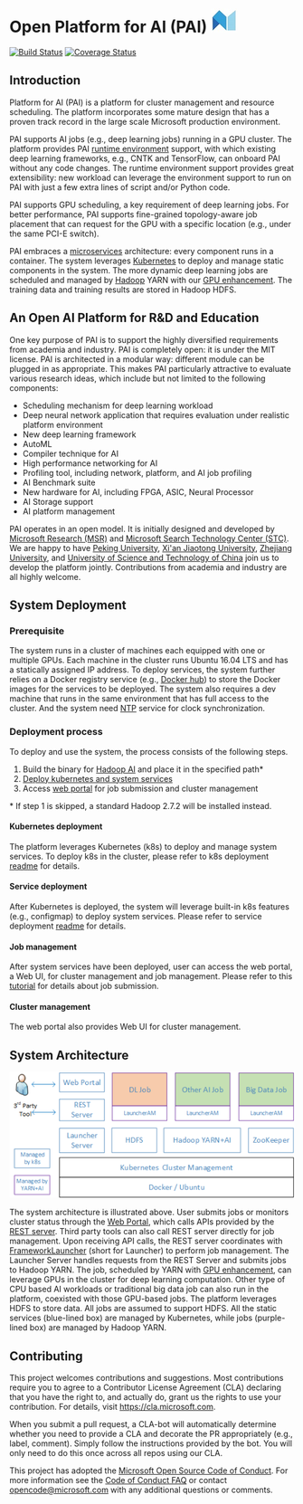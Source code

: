 # Open Platform for AI (PAI) ![alt text][logo]

[logo]: ./pailogo.jpg "OpenPAI"

[![Build Status](https://travis-ci.org/Microsoft/pai.svg?branch=master)](https://travis-ci.org/Microsoft/pai)
[![Coverage Status](https://coveralls.io/repos/github/Microsoft/pai/badge.svg?branch=master)](https://coveralls.io/github/Microsoft/pai?branch=master)


## Introduction

Platform for AI (PAI) is a platform for cluster management and resource scheduling.
The platform incorporates some mature design that has a proven track record in the large scale Microsoft production environment.  

PAI supports AI jobs (e.g., deep learning jobs) running in a GPU cluster. The platform provides PAI [runtime environment](https://github.com/Microsoft/pai/blob/master/job-tutorial/README.md) support, with which existing deep learning frameworks, e.g., CNTK and TensorFlow, can onboard PAI without any code changes. The runtime environment support provides great extensibility: new workload can leverage the environment support to run on PAI with just a few extra lines of script and/or Python code.

PAI supports GPU scheduling, a key requirement of deep learning jobs. 
For better performance, PAI supports fine-grained topology-aware job placement that can request for the GPU with a specific location (e.g., under the same PCI-E switch).

PAI embraces a [microservices](https://en.wikipedia.org/wiki/Microservices) architecture: every component runs in a container.
The system leverages [Kubernetes](https://kubernetes.io/) to deploy and manage static components in the system.
The more dynamic deep learning jobs are scheduled and managed by [Hadoop](http://hadoop.apache.org/) YARN with our [GPU enhancement](https://issues.apache.org/jira/browse/YARN-7481). 
The training data and training results are stored in Hadoop HDFS.

## An Open AI Platform for R&D and Education 

One key purpose of PAI is to support the highly diversified requirements from academia and industry. PAI is completely open: it is under the MIT license. PAI is architected in a modular way: different module can be plugged in as appropriate. This makes PAI particularly attractive to evaluate various research ideas, which include but not limited to the following components: 

* Scheduling mechanism for deep learning workload
* Deep neural network application that requires evaluation under realistic platform environment
* New deep learning framework
* AutoML
* Compiler technique for AI
* High performance networking for AI
* Profiling tool, including network, platform, and AI job profiling
* AI Benchmark suite
* New hardware for AI, including FPGA, ASIC, Neural Processor
* AI Storage support
* AI platform management 

PAI operates in an open model. It is initially designed and developed by [Microsoft Research (MSR)](https://www.microsoft.com/en-us/research/group/systems-research-group-asia/) and [Microsoft Search Technology Center (STC)](https://www.microsoft.com/en-us/ard/company/introduction.aspx).
We are happy to have [Peking University](http://eecs.pku.edu.cn/EN/), [Xi'an Jiaotong University](http://www.aiar.xjtu.edu.cn/), [Zhejiang University](http://www.cesc.zju.edu.cn/index_e.htm), and [University of Science and Technology of China](http://eeis.ustc.edu.cn/) join us to develop the platform jointly. 
Contributions from academia and industry are all highly welcome.

## System Deployment

### Prerequisite

The system runs in a cluster of machines each equipped with one or multiple GPUs. 
Each machine in the cluster runs Ubuntu 16.04 LTS and has a statically assigned IP address.
To deploy services, the system further relies on a Docker registry service (e.g., [Docker hub](https://docs.docker.com/docker-hub/)) 
to store the Docker images for the services to be deployed.
The system also requires a dev machine that runs in the same environment that has full access to the cluster.
And the system need [NTP](http://www.ntp.org/) service for clock synchronization.

### Deployment process
To deploy and use the system, the process consists of the following steps.

1. Build the binary for [Hadoop AI](./hadoop-ai/README.md) and place it in the specified path*
2. [Deploy kubernetes and system services](./pai-management/README.md)
3. Access [web portal](./webportal/README.md) for job submission and cluster management

\* If step 1 is skipped, a standard Hadoop 2.7.2 will be installed instead.

#### Kubernetes deployment

The platform leverages Kubernetes (k8s) to deploy and manage system services.
To deploy k8s in the cluster, please refer to k8s deployment [readme](./pai-management/README.md) for details.

#### Service deployment

After Kubernetes is deployed, the system will leverage built-in k8s features (e.g., configmap) to deploy system services.
Please refer to service deployment [readme](./pai-management/README.md) for details.

#### Job management

After system services have been deployed, user can access the web portal, a Web UI, for cluster management and job management.
Please refer to this [tutorial](job-tutorial/README.md) for details about job submission.

#### Cluster management

The web portal also provides Web UI for cluster management.

## System Architecture

<p style="text-align: left;">
  <img src="./sysarch.png" title="System Architecture" alt="System Architecture" />
</p>

The system architecture is illustrated above. 
User submits jobs or monitors cluster status through the [Web Portal](./webportal/README.md), 
which calls APIs provided by the [REST server](./rest-server/README.md).
Third party tools can also call REST server directly for job management.
Upon receiving API calls, the REST server coordinates with [FrameworkLauncher](./frameworklauncher/README.md) (short for Launcher)
to perform job management.
The Launcher Server handles requests from the REST Server and submits jobs to Hadoop YARN. 
The job, scheduled by YARN with [GPU enhancement](https://issues.apache.org/jira/browse/YARN-7481), 
can leverage GPUs in the cluster for deep learning computation. Other type of CPU based AI workloads or traditional big data job
can also run in the platform, coexisted with those GPU-based jobs. 
The platform leverages HDFS to store data. All jobs are assumed to support HDFS.
All the static services (blue-lined box) are managed by Kubernetes, while jobs (purple-lined box) are managed by Hadoop YARN. 

## Contributing

This project welcomes contributions and suggestions.  Most contributions require you to agree to a
Contributor License Agreement (CLA) declaring that you have the right to, and actually do, grant us
the rights to use your contribution. For details, visit https://cla.microsoft.com.

When you submit a pull request, a CLA-bot will automatically determine whether you need to provide
a CLA and decorate the PR appropriately (e.g., label, comment). Simply follow the instructions
provided by the bot. You will only need to do this once across all repos using our CLA.

This project has adopted the [Microsoft Open Source Code of Conduct](https://opensource.microsoft.com/codeofconduct/).
For more information see the [Code of Conduct FAQ](https://opensource.microsoft.com/codeofconduct/faq/) or
contact [opencode@microsoft.com](mailto:opencode@microsoft.com) with any additional questions or comments.
